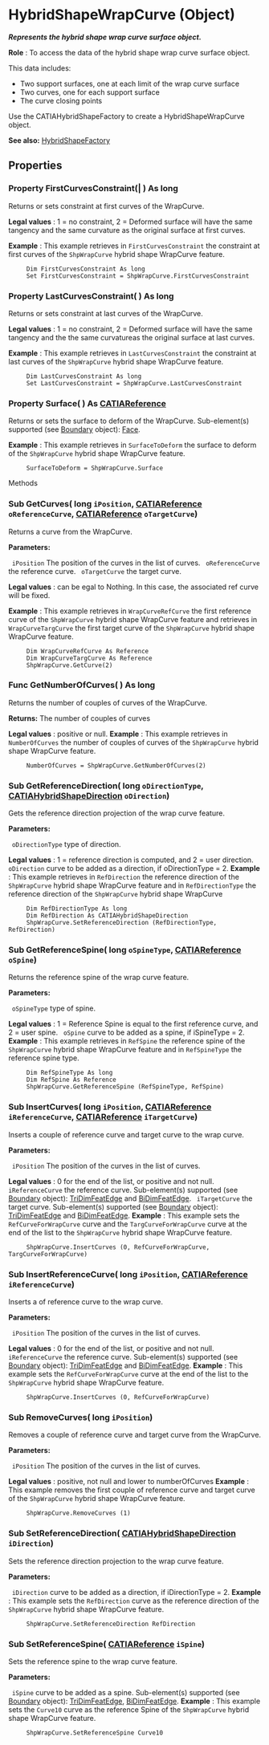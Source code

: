 # HybridShapeWrapCurve (Object)

**_Represents the hybrid shape wrap curve surface object._**

**Role** : To access the data of the hybrid shape wrap curve surface object.

This data includes:

  * Two support surfaces, one at each limit of the wrap curve surface
  * Two curves, one for each support surface
  * The curve closing points

Use the CATIAHybridShapeFactory to create a HybridShapeWrapCurve object.

**See also:**      [HybridShapeFactory](../GSMInterfaces/interface_HybridShapeFactory_68680.md)

## Properties

### Property **FirstCurvesConstraint**(| ) As long

   Returns or sets constraint at first curves of the WrapCurve.

**Legal values** : 1 = no constraint, 2 = Deformed surface will have the same tangency and the same curvature as the original surface at first curves.

**Example** :      This example retrieves in `FirstCurvesConstraint` the constraint at first curves of the `ShpWrapCurve` hybrid shape WrapCurve feature.

```VBScript
     Dim FirstCurvesConstraint As long
     Set FirstCurvesConstraint = ShpWrapCurve.FirstCurvesConstraint

```

### Property **LastCurvesConstraint**( ) As long

   Returns or sets constraint at last curves of the WrapCurve.

**Legal values** : 1 = no constraint, 2 = Deformed surface will have the same tangency and the the same curvatureas the original surface at last curves.

**Example** :      This example retrieves in `LastCurvesConstraint` the constraint at last curves of the `ShpWrapCurve` hybrid shape WrapCurve feature.

```VBScript
     Dim LastCurvesConstraint As long
     Set LastCurvesConstraint = ShpWrapCurve.LastCurvesConstraint

```

### Property **Surface**( ) As [CATIAReference](../InfInterfaces/interface_Reference_17481.md)

   Returns or sets the surface to deform of the WrapCurve.
Sub-element(s) supported (see [Boundary](../MecModInterfaces/interface_Boundary_14542.md) object): [Face](../MecModInterfaces/interface_Face_3398.md).

**Example** :      This example retrieves in `SurfaceToDeform` the surface to deform of the `ShpWrapCurve` hybrid shape WrapCurve feature.

```VBScript
     SurfaceToDeform = ShpWrapCurve.Surface

```

Methods

### Sub **GetCurves**( long  `iPosition`,  [CATIAReference](../InfInterfaces/interface_Reference_17481.md)  `oReferenceCurve`,  [CATIAReference](../InfInterfaces/interface_Reference_17481.md)  `oTargetCurve`)

   Returns a curve from the WrapCurve.

**Parameters:**

` iPosition`      The position of the curves in the list of curves.
` oReferenceCurve`      the reference curve.
` oTargetCurve`      the target curve.

**Legal values** : can be egal to Nothing. In this case, the associated ref curve will be fixed.

**Example** :      This example retrieves in `WrapCurveRefCurve` the first reference curve of the `ShpWrapCurve` hybrid shape WrapCurve feature and retrieves in `WrapCurveTargCurve` the first target curve of the `ShpWrapCurve` hybrid shape WrapCurve feature.

```VBScript
     Dim WrapCurveRefCurve As Reference
     Dim WrapCurveTargCurve As Reference
     ShpWrapCurve.GetCurve(2)

```

### Func **GetNumberOfCurves**( ) As long

   Returns the number of couples of curves of the WrapCurve.

**Returns:**      The number of couples of curves

**Legal values** : positive or null.  **Example** :      This example retrieves in `NumberOfCurves` the number of couples of curves of the `ShpWrapCurve` hybrid shape WrapCurve feature.

```VBScript
     NumberOfCurves = ShpWrapCurve.GetNumberOfCurves(2)

```

### Sub **GetReferenceDirection**( long  `oDirectionType`,  [CATIAHybridShapeDirection](../GSMInterfaces/interface_HybridShapeDirection_84226.md)  `oDirection`)

   Gets the reference direction projection of the wrap curve feature.

**Parameters:**

` oDirectionType`      type of direction.

**Legal values** : 1 = reference direction is computed, and 2 = user direction.
` oDirection`      curve to be added as a direction, if oDirectionType = 2. **Example** :      This example retrieves in `RefDirection` the reference direction of the `ShpWrapCurve` hybrid shape WrapCurve feature and in `RefDirectionType` the reference direction of the `ShpWrapCurve` hybrid shape WrapCurve

```VBScript
     Dim RefDirectionType As long
     Dim RefDirection As CATIAHybridShapeDirection
     ShpWrapCurve.SetReferenceDirection (RefDirectionType, RefDirection)

```

### Sub **GetReferenceSpine**( long  `oSpineType`,  [CATIAReference](../InfInterfaces/interface_Reference_17481.md)  `oSpine`)

   Returns the reference spine of the wrap curve feature.

**Parameters:**

` oSpineType`      type of spine.

**Legal values** : 1 = Reference Spine is equal to the first reference curve, and 2 = user spine.
` oSpine`      curve to be added as a spine, if iSpineType = 2.  **Example** :      This example retrieves in `RefSpine` the reference spine of the `ShpWrapCurve` hybrid shape WrapCurve feature and in `RefSpineType` the reference spine type.

```VBScript
     Dim RefSpineType As long
     Dim RefSpine As Reference
     ShpWrapCurve.GetReferenceSpine (RefSpineType, RefSpine)

```

### Sub **InsertCurves**( long  `iPosition`,  [CATIAReference](../InfInterfaces/interface_Reference_17481.md)  `iReferenceCurve`,  [CATIAReference](../InfInterfaces/interface_Reference_17481.md)  `iTargetCurve`)

   Inserts a couple of reference curve and target curve to the wrap curve.

**Parameters:**

` iPosition`      The position of the curves in the list of curves.

**Legal values** : 0 for the end of the list, or positive and not null.
` iReferenceCurve`      the reference curve.
Sub-element(s) supported (see
[Boundary](../MecModInterfaces/interface_Boundary_14542.md) object): [TriDimFeatEdge](../MecModInterfaces/interface_TriDimFeatEdge_39030.md) and [BiDimFeatEdge](../MecModInterfaces/interface_BiDimFeatEdge_33192.md). ` iTargetCurve`      the target curve.
Sub-element(s) supported (see
[Boundary](../MecModInterfaces/interface_Boundary_14542.md) object): [TriDimFeatEdge](../MecModInterfaces/interface_TriDimFeatEdge_39030.md) and [BiDimFeatEdge](../MecModInterfaces/interface_BiDimFeatEdge_33192.md).  **Example** :      This example sets the `RefCurveForWrapCurve` curve and the `TargCurveForWrapCurve` curve at the end of the list to the `ShpWrapCurve` hybrid shape WrapCurve feature.

```VBScript
     ShpWrapCurve.InsertCurves (0, RefCurveForWrapCurve, TargCurveForWrapCurve)

```

### Sub **InsertReferenceCurve**( long  `iPosition`,  [CATIAReference](../InfInterfaces/interface_Reference_17481.md)  `iReferenceCurve`)

   Inserts a of reference curve to the wrap curve.

**Parameters:**

` iPosition`      The position of the curves in the list of curves.

**Legal values** : 0 for the end of the list, or positive and not null.
` iReferenceCurve`      the reference curve.
Sub-element(s) supported (see
[Boundary](../MecModInterfaces/interface_Boundary_14542.md) object): [TriDimFeatEdge](../MecModInterfaces/interface_TriDimFeatEdge_39030.md) and [BiDimFeatEdge](../MecModInterfaces/interface_BiDimFeatEdge_33192.md). **Example** :      This example sets the `RefCurveForWrapCurve` curve at the end of the list to the `ShpWrapCurve` hybrid shape WrapCurve feature.

```VBScript
     ShpWrapCurve.InsertCurves (0, RefCurveForWrapCurve)

```

### Sub **RemoveCurves**( long  `iPosition`)

   Removes a couple of reference curve and target curve from the WrapCurve.

**Parameters:**

` iPosition`      The position of the curves in the list of curves.

**Legal values** : positive, not null and lower to numberOfCurves  **Example** :      This example removes the first couple of reference curve and target curve of the `ShpWrapCurve` hybrid shape WrapCurve feature.

```VBScript
     ShpWrapCurve.RemoveCurves (1)

```

### Sub **SetReferenceDirection**( [CATIAHybridShapeDirection](../GSMInterfaces/interface_HybridShapeDirection_84226.md)  `iDirection`)

   Sets the reference direction projection to the wrap curve feature.

**Parameters:**

` iDirection`      curve to be added as a direction, if iDirectionType = 2. **Example** :      This example sets the `RefDirection` curve as the reference direction of the `ShpWrapCurve` hybrid shape WrapCurve feature.

```VBScript
     ShpWrapCurve.SetReferenceDirection RefDirection

```

### Sub **SetReferenceSpine**( [CATIAReference](../InfInterfaces/interface_Reference_17481.md)  `iSpine`)

   Sets the reference spine to the wrap curve feature.

**Parameters:**

` iSpine`      curve to be added as a spine.
Sub-element(s) supported (see
[Boundary](../MecModInterfaces/interface_Boundary_14542.md) object): [TriDimFeatEdge](../MecModInterfaces/interface_TriDimFeatEdge_39030.md), [BiDimFeatEdge](../MecModInterfaces/interface_BiDimFeatEdge_33192.md).  **Example** :      This example sets the `Curve10` curve as the reference Spine of the `ShpWrapCurve` hybrid shape WrapCurve feature.

```VBScript
     ShpWrapCurve.SetReferenceSpine Curve10

```